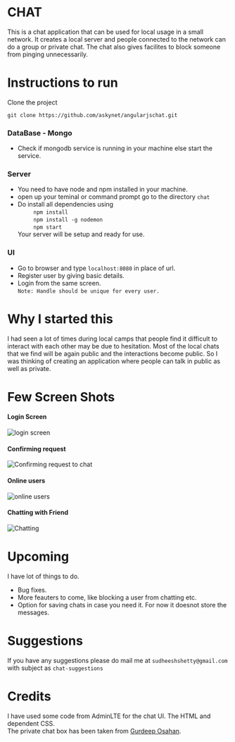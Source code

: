 # CHAT
This is a chat application that can be used for local usage in a small network. It creates a local server and people connected to the network can do a group or private chat. The chat also gives facilites to block someone from pinging unnecessarily.

# Instructions to run
Clone the project
```
git clone https://github.com/askynet/angularjschat.git
```

### DataBase - Mongo
* Check if mongodb service is running in your machine else start the service.

### Server
* You need to have node and npm installed in your machine.
* open up your teminal or command prompt go to the directory `chat`
* Do install all dependencies using  
   &nbsp;&nbsp;&nbsp;&nbsp;&nbsp;&nbsp;&nbsp;&nbsp;&nbsp;`npm install`  
   &nbsp;&nbsp;&nbsp;&nbsp;&nbsp;&nbsp;&nbsp;&nbsp;&nbsp;`npm install -g nodemon`  
    &nbsp;&nbsp;&nbsp;&nbsp;&nbsp;&nbsp;&nbsp;&nbsp;&nbsp;`npm start`  
Your server will be setup and ready for use.

### UI
* Go to browser and type `localhost:8080` in place of url.
* Register user by giving basic details.
* Login from the same screen.  
`Note: Handle should be unique for every user.`

# Why I started this
I had seen a lot of times during local camps that people find it difficult to interact with each other may be due to hesitation. Most of the local chats that we find will be again public and the interactions become public. So I was thinking of creating an application where people can talk in public as well as private.

# Few Screen Shots
#### Login Screen
![login screen](https://github.com/sudheeshshetty/Chat/blob/master/screenshots/login.png "Login Page")  
#### Confirming request 
![Confirming request to chat](https://github.com/sudheeshshetty/Chat/blob/master/screenshots/confirm_request.png "Confirming Request")  
#### Online users
![online users](https://github.com/sudheeshshetty/Chat/blob/master/screenshots/online_users.png "Online users")  

#### Chatting with Friend
![Chatting](https://github.com/sudheeshshetty/Chat/blob/master/screenshots/chat.png? "Chatting with Friend")

# Upcoming
I have lot of things to do. 
* Bug fixes.
* More feauters to come, like blocking a user from chatting etc.  
* Option for saving chats in case you need it. For now it doesnot store the messages.

# Suggestions
If you have any suggestions please do mail me at `sudheeshshetty@gmail.com` with subject as `chat-suggestions`

# Credits
I have used some code from AdminLTE for the chat UI. The HTML and dependent CSS.  
The private chat box has been taken from [Gurdeep Osahan](http://bootsnipp.com/Gurdeep%20Osahan).
